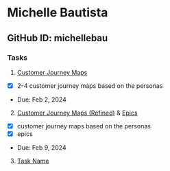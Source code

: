 # Michelle Bautista
## GitHub ID: michellebau

### Tasks
1. [Customer Journey Maps](https://docs.google.com/presentation/d/160TolTQjkZPV3yMqeMxS-7nS6hxcSNmN3QAxlLEXQT8/edit?usp=sharing)
- [x] 2-4 customer journey maps based on the personas
- Due: Feb 2, 2024

2. [Customer Journey Maps (Refined)](https://docs.google.com/presentation/d/160TolTQjkZPV3yMqeMxS-7nS6hxcSNmN3QAxlLEXQT8/edit?usp=sharing) & [Epics](https://docs.google.com/document/d/1WmWCdHSys4LA_qUxRb7vn0nfP0BLURISCAIUoIgvQyU/edit?usp=sharing)
- [x] customer journey maps based on the personas
- [x] epics
- Due: Feb 9, 2024

3. [Task Name]()

